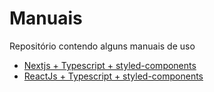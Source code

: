 # Manuais
Repositório contendo alguns manuais de uso
<ul>
 <li><a href="https://github.com/jorgelgf/Manuais/tree/main/Create-NextJS">Nextjs + Typescript + styled-components</a></li>
 <li><a href="https://github.com/jorgelgf/Manuais/tree/main/ReactJs-TS-SC">ReactJs + Typescript + styled-components</a></li>
</ul>


